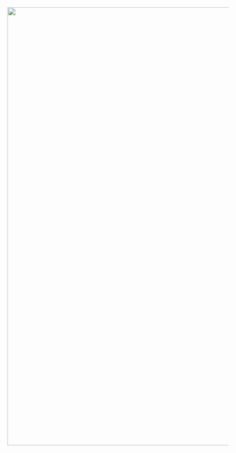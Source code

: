<div align="center">
<img src="https://github.com/zpsy-hub/OOP-Revised/assets/124635709/a733c41d-c165-4e9b-a2c0-d6bca2438f07" width="1000">
</div>
<br><br>

